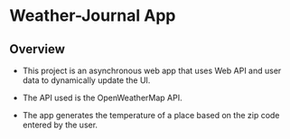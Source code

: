# Weather-Journal App

## Overview
- This project is an asynchronous web app that uses Web API and user data to dynamically update the UI. 

- The API used is the OpenWeatherMap API. 

- The app generates the temperature of a place based on the zip code entered by the user.


